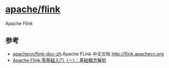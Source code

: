 # [apache/flink](https://github.com/apache/flink)

Apache Flink

## 参考

* [apachecn/flink-doc-zh](https://github.com/apachecn/flink-doc-zh):Apache FLink 中文文档 http://flink.apachecn.org
* [Apache Flink 零基础入门（一）：基础概念解析](https://www.infoq.cn/article/fRt1RF1pxu_ZtmeObOoJ)
